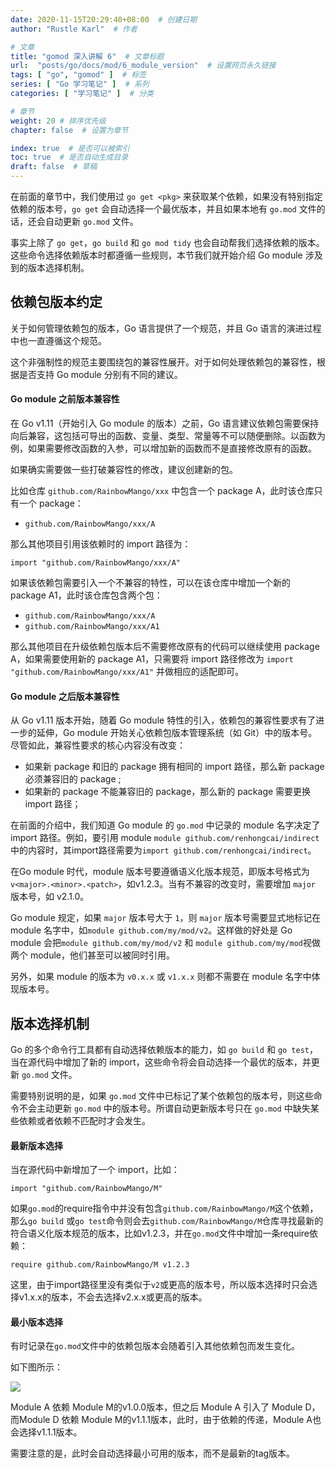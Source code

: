 ```yaml
---
date: 2020-11-15T20:29:40+08:00  # 创建日期
author: "Rustle Karl"  # 作者

# 文章
title: "gomod 深入讲解 6"  # 文章标题
url:  "posts/go/docs/mod/6_module_version"  # 设置网页永久链接
tags: [ "go", "gomod" ]  # 标签
series: [ "Go 学习笔记" ]  # 系列
categories: [ "学习笔记" ]  # 分类

# 章节
weight: 20 # 排序优先级
chapter: false  # 设置为章节

index: true  # 是否可以被索引
toc: true  # 是否自动生成目录
draft: false  # 草稿
---
```


在前面的章节中，我们使用过 `go get <pkg>` 来获取某个依赖，如果没有特别指定依赖的版本号，`go get` 会自动选择一个最优版本，并且如果本地有 `go.mod` 文件的话，还会自动更新 `go.mod` 文件。

事实上除了 `go get`，`go build` 和 `go mod tidy` 也会自动帮我们选择依赖的版本。这些命令选择依赖版本时都遵循一些规则，本节我们就开始介绍 Go module 涉及到的版本选择机制。

## 依赖包版本约定

关于如何管理依赖包的版本，Go 语言提供了一个规范，并且 Go 语言的演进过程中也一直遵循这个规范。

这个非强制性的规范主要围绕包的兼容性展开。对于如何处理依赖包的兼容性，根据是否支持 Go module 分别有不同的建议。

#### Go module 之前版本兼容性

在 Go v1.11（开始引入 Go module 的版本）之前，Go 语言建议依赖包需要保持向后兼容，这包括可导出的函数、变量、类型、常量等不可以随便删除。以函数为例，如果需要修改函数的入参，可以增加新的函数而不是直接修改原有的函数。

如果确实需要做一些打破兼容性的修改，建议创建新的包。

比如仓库 `github.com/RainbowMango/xxx` 中包含一个 package A，此时该仓库只有一个 package：

- `github.com/RainbowMango/xxx/A`

那么其他项目引用该依赖时的 import 路径为：

```
import "github.com/RainbowMango/xxx/A"
```

如果该依赖包需要引入一个不兼容的特性，可以在该仓库中增加一个新的 package A1，此时该仓库包含两个包：

- `github.com/RainbowMango/xxx/A`
- `github.com/RainbowMango/xxx/A1`

那么其他项目在升级依赖包版本后不需要修改原有的代码可以继续使用 package A，如果需要使用新的 package A1，只需要将 import 路径修改为 `import "github.com/RainbowMango/xxx/A1"` 并做相应的适配即可。

#### Go module 之后版本兼容性

从 Go v1.11 版本开始，随着 Go module 特性的引入，依赖包的兼容性要求有了进一步的延伸，Go module 开始关心依赖包版本管理系统（如 Git）中的版本号。尽管如此，兼容性要求的核心内容没有改变：

- 如果新 package 和旧的 package 拥有相同的 import 路径，那么新 package 必须兼容旧的 package ;
- 如果新的 package 不能兼容旧的 package，那么新的 package 需要更换 import 路径；

在前面的介绍中，我们知道 Go module 的 `go.mod` 中记录的 module 名字决定了 import 路径。例如，要引用 module `module github.com/renhongcai/indirect`中的内容时，其import路径需要为`import github.com/renhongcai/indirect`。

在Go module 时代，module 版本号要遵循语义化版本规范，即版本号格式为`v<major>.<minor>.<patch>`，如v1.2.3。当有不兼容的改变时，需要增加 `major` 版本号，如 v2.1.0。

Go module 规定，如果 `major` 版本号大于 `1`，则 `major` 版本号需要显式地标记在 module 名字中，如`module github.com/my/mod/v2`。这样做的好处是 Go module 会把`module github.com/my/mod/v2` 和 `module github.com/my/mod`视做两个 module，他们甚至可以被同时引用。

另外，如果 module 的版本为 `v0.x.x` 或 `v1.x.x` 则都不需要在 module 名字中体现版本号。

## 版本选择机制

Go 的多个命令行工具都有自动选择依赖版本的能力，如 `go build` 和 `go test`，当在源代码中增加了新的 import，这些命令将会自动选择一个最优的版本，并更新 `go.mod` 文件。

需要特别说明的是，如果 `go.mod` 文件中已标记了某个依赖包的版本号，则这些命令不会主动更新 `go.mod` 中的版本号。所谓自动更新版本号只在 `go.mod` 中缺失某些依赖或者依赖不匹配时才会发生。

#### 最新版本选择

当在源代码中新增加了一个 import，比如：

```
import "github.com/RainbowMango/M"
```

如果`go.mod`的require指令中并没有包含`github.com/RainbowMango/M`这个依赖，那么`go build` 或`go test`命令则会去`github.com/RainbowMango/M`仓库寻找最新的符合语义化版本规范的版本，比如v1.2.3，并在`go.mod`文件中增加一条require依赖：

```
require github.com/RainbowMango/M v1.2.3
```

这里，由于import路径里没有类似于`v2`或更高的版本号，所以版本选择时只会选择v1.x.x的版本，不会去选择v2.x.x或更高的版本。

#### 最小版本选择

有时记录在`go.mod`文件中的依赖包版本会随着引入其他依赖包而发生变化。

如下图所示：

![](images/gomodule_minimal_version.png)

Module A 依赖 Module M的v1.0.0版本，但之后 Module A 引入了 Module D，而Module D 依赖 Module M的v1.1.1版本，此时，由于依赖的传递，Module A也会选择v1.1.1版本。

需要注意的是，此时会自动选择最小可用的版本，而不是最新的tag版本。
